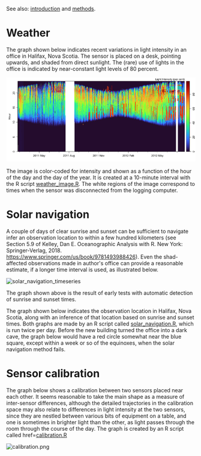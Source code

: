 See also: [introduction](index.md) and [methods](methods.md).

# Weather

The graph shown below indicates recent variations in light intensity in an
office in Halifax, Nova Scotia.   The sensor is placed on a desk, pointing
upwards, and shaded from direct sunlight.  The (rare) use of lights in the
office is indicated by near-constant light levels of 80 percent.

![a weather_image.png](weather_image.png)

The image is color-coded for intensity and shown as a function of the hour of
the day and the day of the year.  It is created at a 10-minute interval with
the R script <a href="code/weather_image.R">weather_image.R</a>.  The white
regions of the image correspond to times when the sensor was disconnected from
the logging computer.


# Solar navigation

A couple of days of clear sunrise and sunset can be sufficient to navigate
infer an observation location to within a few hundred kilometers (see Section
5.9 of Kelley, Dan E. Oceanographic Analysis with R. New York: Springer-Verlag,
2018.  https://www.springer.com/us/book/9781493988426).  Even the shad-affected
       observations made in author\'s office can provide a reasonable estimate,
if a longer time interval is used, as illustrated below.

![solar_navigation_timeseries]([solar_navigation_timeseries.png)

The graph shown above is the result of early tests with automatic detection of
sunrise and sunset times.

The graph shown below indicates the observation location in Halifax, Nova
Scotia, along with an inference of that location based on sunrise and sunset
times.  Both graphs are made by an R script called
[solar_navigation.R](code/solar_navigation.R), which is run twice per day.
Before the new building turned the office into a dark cave, the graph below
would have a red circle somewhat near the blue square, except within a week or
so of the equinoxes, when the solar navigation method fails.


# Sensor calibration

The graph below shows a calibration between two sensors placed near each other.
It seems reasonable to take the main shape as a measure of inter-sensor
differences, although the detailed trajectories in the calibration space may
also relate to differences in light intensity at the two sensors, since they
are nestled between various bits of equipment on a table, and one is sometimes
in brighter light than the other, as light passes through the room through the
course of the day.  The graph is created by an R script called
href=[calibration.R](code/calibration.R)

![calibration.png](code/calibration.png)

